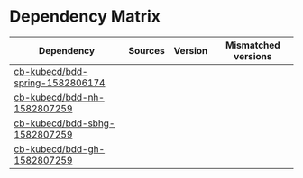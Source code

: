 # Dependency Matrix

Dependency | Sources | Version | Mismatched versions
---------- | ------- | ------- | -------------------
[cb-kubecd/bdd-spring-1582806174](https://github.com/cb-kubecd/bdd-spring-1582806174.git) |  | []() | 
[cb-kubecd/bdd-nh-1582807259](https://github.com/cb-kubecd/bdd-nh-1582807259.git) |  | []() | 
[cb-kubecd/bdd-sbhg-1582807259](https://github.com/cb-kubecd/bdd-sbhg-1582807259.git) |  | []() | 
[cb-kubecd/bdd-gh-1582807259](https://github.com/cb-kubecd/bdd-gh-1582807259.git) |  | []() | 
